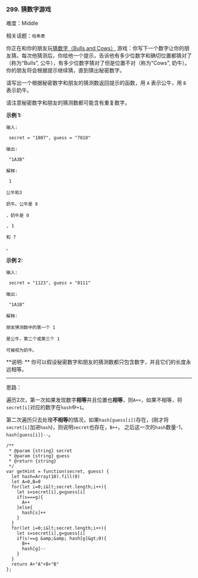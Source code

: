 ### 299. 猜数字游戏

难度：Middle

相关话题：`哈希表`

你正在和你的朋友玩[猜数字（Bulls and Cows）](https://baike.baidu.com/item/%E7%8C%9C%E6%95%B0%E5%AD%97/83200?fromtitle=Bulls+and+Cows&amp;fromid=12003488&amp;fr=aladdin)
游戏：你写下一个数字让你的朋友猜。每次他猜测后，你给他一个提示，告诉他有多少位数字和确切位置都猜对了（称为&ldquo;Bulls&rdquo;, 公牛），有多少位数字猜对了但是位置不对（称为&ldquo;Cows&rdquo;, 奶牛）。你的朋友将会根据提示继续猜，直到猜出秘密数字。



请写出一个根据秘密数字和朋友的猜测数返回提示的函数，用  `A`  表示公牛，用 `B` 表示奶牛。



请注意秘密数字和朋友的猜测数都可能含有重复数字。



 **示例 1:** 





```
输入:

 secret = "1807", guess = "7810"

输出:

 "1A3B"

解释:

 1

公牛和3

奶牛。公牛是 8

，奶牛是 0

, 1

和 7

。
```

 **示例 2:** 





```
输入:

 secret = "1123", guess = "0111"

输出:

 "1A1B"

解释: 

朋友猜测数中的第一个 1

是公牛，第二个或第三个 1

可被视为奶牛。
```

 **说明: ** 你可以假设秘密数字和朋友的猜测数都只包含数字，并且它们的长度永远相等。




-----

思路：

遍历2次，第一次如果发现数字**相等**并且位置也**相等**，则`A++`，如果不相等，将`secret[i]`对应的数字在`hash`中`+1`。

第二次遍历只去处理**不相等**的情况，如果`hash[guess[i]]`存在，(刚才将`secret[i]`加进`hash`)，则说明`secret`也存在，`B++`，
之后这一次的`hash`数量-1，`hash[guess[i]]--`。


```
/**
 * @param {string} secret
 * @param {string} guess
 * @return {string}
 */
var getHint = function(secret, guess) {
  let hash=Array(10).fill(0)
  let A=0,B=0
  for(let i=0;i&lt;secret.length;i++){
    let s=secret[i],g=guess[i]
    if(s===g){
      A++
    }else{
      hash[s]++
    }
  }
  for(let i=0;i&lt;secret.length;i++){
    let s=secret[i],g=guess[i]
    if(s!==g &amp;&amp; hash[g]&gt;0){
      B++
      hash[g]--
    }
  }
  return A+"A"+B+"B"
};



```
